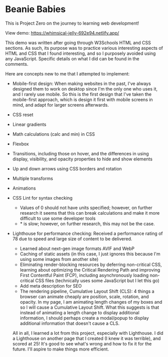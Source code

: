 # Beanie Babies

This is Project Zero on the journey to learning web development!

View demo: https://whimsical-jelly-692e94.netlify.app/

This demo was written after going through W3Schools HTML and CSS sections. As such, its purpose was to practice various interesting aspects of HTML and CSS that I found interesting, and so I purposely avoided using any JavaScript. Specific details on what I did can be found in the comments.

Here are concepts new to me that I attempted to implement:

- Mobile-first design: When making websites in the past, I've always designed them to work on desktop since I'm the only one who uses it, and I rarely use mobile. So this is the first design that I've taken the mobile-first approach, which is design it first with mobile screens in mind, and adapt for larger screens afterwards.
- CSS reset
- Linear gradients
- Math calculations (calc and min) in CSS
- Flexbox
- Transitions, including those on hover, and the differences in using display, visibility, and opacity properties to hide and show elements
- Up and down arrows using CSS borders and rotation
- Multiple transforms
- Animations
- CSS Lint for syntax checking
  - Values of 0 should not have units specified; however, on further research it seems that this can break calculations and make it more difficult to use some developer tools
  - \* is slow; however, on further research, this may not be the case.
- Lighthouse for performance checking: Received a performance rating of 78 due to speed and large size of content to be delivered.

  - Learned about next-gen image formats AVIF and WebP
  - Caching of static assets (in this case, I just ignores this because I'm using some images from another site)
  - Eliminating render-blocking resources by deferring non-critical CSS, learning about optimizing the Critical Rendering Path and improving First Contentful Paint (FCP), including asynchronously loading non-critical CSS files (technically uses some JavaScript but I let this go)
  - Add meta description for SEO
  - The rendering pipeline, Cumulative Layout Shift (CLS): 4 things a browser can animate cheaply are position, scale, rotation, and opacity. In my page, I am animating length changes of my boxes and so I will cause a Cumulative Layout Shift. What this suggests is that instead of animating a length change to display additional information, I should perhaps create a modal/popup to display additional information that doesn't cause a CLS.

  All in all, I learned a lot from this project, especially with Lighthouse. I did a Lighthouse on another page that I created (I knew it was terrible), and scored at 25! It's good to see what's wrong and how to fix it for the future. I'll aspire to make things more efficient.
